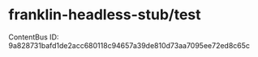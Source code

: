 # franklin-headless-stub/test

ContentBus ID: 9a828731bafd1de2acc680118c94657a39de810d73aa7095ee72ed8c65c
